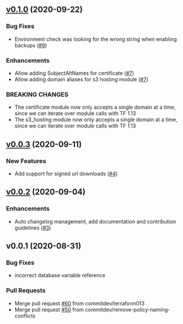 
<a name="v0.1.0"></a>
## [v0.1.0](https://github.com/commitdev/terraform-aws-zero/compare/v0.0.3...v0.1.0) (2020-09-22)

### Bug Fixes

* Environment check was looking for the wrong string when enabling backups ([#9](https://github.com/commitdev/terraform-aws-zero/issues/9))

### Enhancements

* Allow adding SubjectAltNames for certificate ([#7](https://github.com/commitdev/terraform-aws-zero/issues/7))
* Allow adding domain aliases for s3 hosting module ([#7](https://github.com/commitdev/terraform-aws-zero/issues/7))

### BREAKING CHANGES

* The certificate module now only accepts a single domain at a time, since we can iterate over module calls with TF 1.13
* The s3_hosting module now only accepts a single domain at a time, since we can iterate over module calls with TF 1.13


<a name="v0.0.3"></a>
## [v0.0.3](https://github.com/commitdev/terraform-aws-zero/compare/v0.0.2...v0.0.3) (2020-09-11)

### New Features

* Add support for signed url downloads ([#4](https://github.com/commitdev/terraform-aws-zero/issues/4))


<a name="v0.0.2"></a>
## [v0.0.2](https://github.com/commitdev/terraform-aws-zero/compare/v0.0.1...v0.0.2) (2020-09-04)

### Enhancements

* Auto changelog management, add documentation and contribution guidelines ([#3](https://github.com/commitdev/terraform-aws-zero/issues/3))


<a name="v0.0.1"></a>
## v0.0.1 (2020-08-31)

### Bug Fixes

* incorrect database variable reference

### Pull Requests

* Merge pull request [#60](https://github.com/commitdev/terraform-aws-zero/issues/60) from commitdev/terraform013
* Merge pull request [#50](https://github.com/commitdev/terraform-aws-zero/issues/50) from commitdev/remove-policy-naming-conflicts


